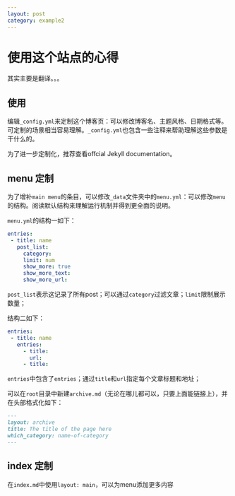 ```yaml
---
layout: post
category: example2
---
```


# 使用这个站点的心得

其实主要是翻译。。。

## 使用

编辑`_config.yml`来定制这个博客页：可以修改博客名、主题风格、日期格式等。可定制的场景相当容易理解。`_config.yml`也包含一些注释来帮助理解这些参数是干什么的。

为了进一步定制化，推荐查看offcial Jekyll documentation。

## menu 定制

为了增补`main menu`的条目，可以修改`_data`文件夹中的`menu.yml`：可以修改`menu`的结构。阅读默认结构来理解运行机制并得到更全面的说明。

`menu.yml`的结构一如下：

```yml
entries:
 - title: name
   post_list:
     category:
     limit: num
     show_more: true
     show_more_text: 
     show_more_url: 
```

`post_list`表示这记录了所有post；可以通过`category`过滤文章；`limit`限制展示数量；

结构二如下：

```yml
entries:
 - title: name
   entries:
     - title:
       url:
     - title:
```

`entries`中包含了`entries`；通过`title`和`url`指定每个文章标题和地址；

可以在`root`目录中新建`archive.md`（无论在哪儿都可以，只要上面能链接上），并在头部格式化如下：

```md
---
layout: archive
title: The title of the page here
which_category: name-of-category
---
```

## index 定制

在`index.md`中使用`layout: main`，可以为menu添加更多内容
